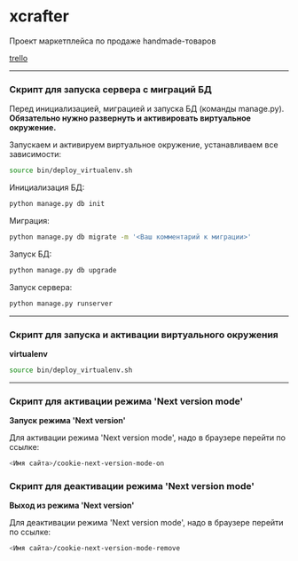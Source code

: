 # xcrafter
Проект маркетплейса по продаже handmade-товаров

[trello](https://trello.com/b/ithVxG0P/2019-03)

---

### Скрипт для запуска сервера с миграций БД 

Перед инициализацией, миграцией и запуска БД (команды manage.py).  
**Обязательно нужно развернуть и активировать виртуальное окружение.**

Запускаем и активируем виртуальное окружение, устанавливаем все зависимости: 
```sh
source bin/deploy_virtualenv.sh
``` 

Инициализация БД:
```sh
python manage.py db init
```
Миграция:
```sh
python manage.py db migrate -m '<Ваш комментарий к миграции>'
```
Запуск БД:
```sh
python manage.py db upgrade
```
Запуск сервера:
```sh
python manage.py runserver
```

---

### Скрипт для запуска и активации виртуального окружения 

**virtualenv**

```sh
source bin/deploy_virtualenv.sh
``` 

---

### Скрипт для активации режима 'Next version mode'

**Запуск режима 'Next version'**

Для активации режима 'Next version mode', надо в браузере перейти по ссылке:

```sh
<Имя сайта>/cookie-next-version-mode-on
```

### Скрипт для деактивации режима 'Next version mode'

**Выход из режима 'Next version'**

Для деактивации режима 'Next version mode', надо в браузере перейти по ссылке:

```sh
<Имя сайта>/cookie-next-version-mode-remove
```
